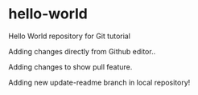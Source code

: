 # hello-world
Hello World repository for Git tutorial

Adding changes directly from Github editor..

Adding changes to show pull feature.

Adding new update-readme branch in local repository!
